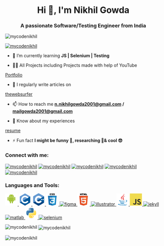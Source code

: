 <!--
**mycodenikhil/mycodenikhil** is a ✨ _special_ ✨ repository because its `README.md` (this file) appears on your GitHub profile.

Here are some ideas to get you started:

- 🔭 I’m currently working on ...
- 🌱 I’m currently learning ...
- 👯 I’m looking to collaborate on ...
- 🤔 I’m looking for help with ...
- 💬 Ask me about ...
- 📫 How to reach me: ...
- 😄 Pronouns: ...
- ⚡ Fun fact: ...
-->

<h1 align="center">Hi 👋, I'm Nikhil Gowda</h1>
<h3 align="center">A passionate Software/Testing Engineer from India</h3>

<p align="left"> <img src="https://komarev.com/ghpvc/?username=mycodenikhil&label=Profile%20views&color=0e75b6&style=flat" alt="mycodenikhil" /> </p>

<p align="left"> <a href="https://twitter.com/mycodenikhil" target="blank"><img src="https://img.shields.io/twitter/follow/mycodenikhil?logo=twitter&style=for-the-badge" alt="mycodenikhil" /></a> </p>

- 🌱 I’m currently learning **JS | Selenium | Testing**

- 👨‍💻 All Projects including Projects made with help of YouTube 
<p> <a href="mycodenikhil.pages.dev/portfolio" target="blank">Portfolio</a> </p>

- 📝 I regularly write articles on 
<p> <a href="thewebsurfer.pages.dev" target="blank">thewebsurfer</a> </p>

- 📫 How to reach me **n.nikhilgowda2001@gmail.com / mailgowda2001@gmail.com**

- 📄 Know about my experiences 
<p> <a href="mycodenikhil.pages.dev/cv.pdf" target="blank">resume</a> </p>

- ⚡ Fun fact **I might be funny 🤣, researching 🧐& cool 😎**


<h3 align="left">Connect with me:</h3>
<p align="left">
<a href="https://twitter.com/mycodenikhil" target="blank"><img align="center" src="https://raw.githubusercontent.com/rahuldkjain/github-profile-readme-generator/master/src/images/icons/Social/twitter.svg" alt="mycodenikhil" height="30" width="40" /></a>
<a href="https://linkedin.com/in/mycodenikhil" target="blank"><img align="center" src="https://raw.githubusercontent.com/rahuldkjain/github-profile-readme-generator/master/src/images/icons/Social/linked-in-alt.svg" alt="mycodenikhil" height="30" width="40" /></a>
<a href="https://fb.com/mycodenikhil" target="blank"><img align="center" src="https://raw.githubusercontent.com/rahuldkjain/github-profile-readme-generator/master/src/images/icons/Social/facebook.svg" alt="mycodenikhil" height="30" width="40" /></a>
<a href="https://instagram.com/mycodenikhil" target="blank"><img align="center" src="https://raw.githubusercontent.com/rahuldkjain/github-profile-readme-generator/master/src/images/icons/Social/instagram.svg" alt="mycodenikhil" height="30" width="40" /></a>
<a href="https://discord.gg/mycodenikhil" target="blank"><img align="center" src="https://raw.githubusercontent.com/rahuldkjain/github-profile-readme-generator/master/src/images/icons/Social/discord.svg" alt="mycodenikhil" height="30" width="40" /></a>


<h3 align="left">Languages and Tools:</h3>
<p align="left"> <a href="https://developer.android.com" target="_blank" rel="noreferrer"> <img src="https://raw.githubusercontent.com/devicons/devicon/master/icons/android/android-original-wordmark.svg" alt="android" width="40" height="40"/> </a> <a href="https://www.cprogramming.com/" target="_blank" rel="noreferrer"> <img src="https://raw.githubusercontent.com/devicons/devicon/master/icons/c/c-original.svg" alt="c" width="40" height="40"/> </a> <a href="https://www.w3schools.com/cpp/" target="_blank" rel="noreferrer"> <img src="https://raw.githubusercontent.com/devicons/devicon/master/icons/cplusplus/cplusplus-original.svg" alt="cplusplus" width="40" height="40"/> </a> <a href="https://www.w3schools.com/css/" target="_blank" rel="noreferrer"> <img src="https://raw.githubusercontent.com/devicons/devicon/master/icons/css3/css3-original-wordmark.svg" alt="css3" width="40" height="40"/> </a> <a href="https://www.figma.com/" target="_blank" rel="noreferrer"> <img src="https://www.vectorlogo.zone/logos/figma/figma-icon.svg" alt="figma" width="40" height="40"/> </a> <a href="https://www.w3.org/html/" target="_blank" rel="noreferrer"> <img src="https://raw.githubusercontent.com/devicons/devicon/master/icons/html5/html5-original-wordmark.svg" alt="html5" width="40" height="40"/> </a> <a href="https://www.adobe.com/in/products/illustrator.html" target="_blank" rel="noreferrer"> <img src="https://www.vectorlogo.zone/logos/adobe_illustrator/adobe_illustrator-icon.svg" alt="illustrator" width="40" height="40"/> </a> <a href="https://www.java.com" target="_blank" rel="noreferrer"> <img src="https://raw.githubusercontent.com/devicons/devicon/master/icons/java/java-original.svg" alt="java" width="40" height="40"/> </a> <a href="https://developer.mozilla.org/en-US/docs/Web/JavaScript" target="_blank" rel="noreferrer"> <img src="https://raw.githubusercontent.com/devicons/devicon/master/icons/javascript/javascript-original.svg" alt="javascript" width="40" height="40"/> </a> <a href="https://jekyllrb.com/" target="_blank" rel="noreferrer"> <img src="https://www.vectorlogo.zone/logos/jekyllrb/jekyllrb-icon.svg" alt="jekyll" width="40" height="40"/> </a> <a href="https://www.mathworks.com/" target="_blank" rel="noreferrer"> <img src="https://upload.wikimedia.org/wikipedia/commons/2/21/Matlab_Logo.png" alt="matlab" width="40" height="40"/> </a> <a href="https://www.python.org" target="_blank" rel="noreferrer"> <img src="https://raw.githubusercontent.com/devicons/devicon/master/icons/python/python-original.svg" alt="python" width="40" height="40"/> </a> <a href="https://www.selenium.dev" target="_blank" rel="noreferrer"> <img src="https://raw.githubusercontent.com/detain/svg-logos/780f25886640cef088af994181646db2f6b1a3f8/svg/selenium-logo.svg" alt="selenium" width="40" height="40"/> </a> </p>

<p><img align="left" src="https://github-readme-stats.vercel.app/api/top-langs?username=mycodenikhil&show_icons=true&locale=en&layout=compact" alt="mycodenikhil" /></p>

<p>&nbsp;<img align="center" src="https://github-readme-stats.vercel.app/api?username=mycodenikhil&show_icons=true&locale=en" alt="mycodenikhil" /></p>

<p><img align="center" src="https://github-readme-streak-stats.herokuapp.com/?user=mycodenikhil&" alt="mycodenikhil" /></p>
